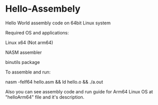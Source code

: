 # Hello-Assembely
Hello World assembly code on 64bit Linux system 

Required OS and applications:

Linux x64 (Not arm64)

NASM assembler

binutils package

To assemble and run:

nasm -felf64 hello.asm && ld hello.o && ./a.out

Also you can see assembly code and run guide for Arm64 Linux OS at "helloArm64" file and it's description.

